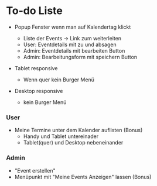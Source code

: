 # To-do Liste
- Popup Fenster wenn man auf Kalendertag klickt
  - Liste der Events -> Link zum weiterleiten
  - User: Eventdetails mit zu und absagen
  - Admin: Eventdetails mit bearbeiten Button
  - Admin: Bearbeitungsform mit speichern Button 

- Tablet responsive
  - Wenn quer kein Burger Menü
- Desktop responsive
  - kein Burger Menü



### User
- Meine Termine unter dem Kalender auflisten (Bonus)
  - Handy und Tablet untereinader
  - Tablet(quer) und Desktop nebeneinander

### Admin
- "Event erstellen"
- Menüpunkt mit "Meine Events Anzeigen" lassen (Bonus)